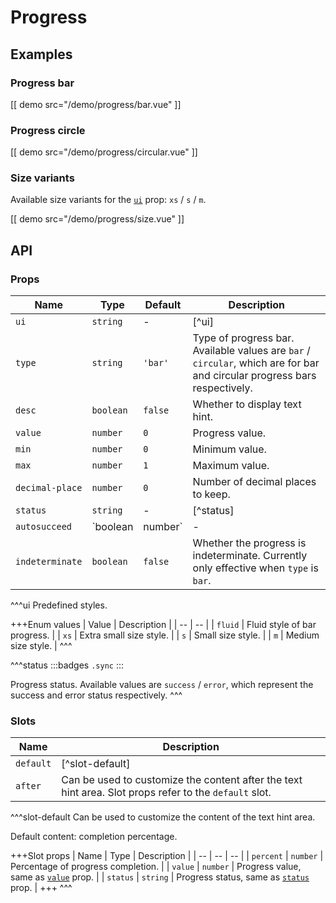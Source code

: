 # Progress

## Examples

### Progress bar

[[ demo src="/demo/progress/bar.vue" ]]

### Progress circle

[[ demo src="/demo/progress/circular.vue" ]]

### Size variants

Available size variants for the [`ui`](#props-ui) prop: `xs` / `s` / `m`.

[[ demo src="/demo/progress/size.vue" ]]

## API

### Props

| Name | Type | Default | Description |
| -- | -- | -- | -- |
| ``ui`` | `string` | - | [^ui] |
| ``type`` | `string` | `'bar'` | Type of progress bar. Available values are `bar` / `circular`, which are for bar and circular progress bars respectively. |
| ``desc`` | `boolean` | `false` | Whether to display text hint. |
| ``value`` | `number` | `0` | Progress value. |
| ``min`` | `number` | `0` | Minimum value. |
| ``max`` | `number` | `1` | Maximum value. |
| ``decimal-place`` | `number` | `0` | Number of decimal places to keep. |
| ``status`` | `string` | - | [^status] |
| ``autosucceed`` | `boolean | number` | - | Whether to automatically enter the `success` state when the progress value reaches the maximum. `true` means directly entering the success state. If it is of type `number`, it means the number of milliseconds to wait before switching to the success state after reaching the maximum value. |
| ``indeterminate`` | `boolean` | `false` | Whether the progress is indeterminate. Currently only effective when `type` is `bar`. |

^^^ui
Predefined styles.

+++Enum values
| Value | Description |
| -- | -- |
| `fluid` | Fluid style of bar progress. |
| `xs` | Extra small size style. |
| `s` | Small size style. |
| `m` | Medium size style. |
^^^

^^^status
:::badges
`.sync`
:::

Progress status. Available values are `success` / `error`, which represent the success and error status respectively.
^^^

### Slots

| Name | Description |
| -- | -- |
| ``default`` | [^slot-default] |
| ``after`` | Can be used to customize the content after the text hint area. Slot props refer to the `default` slot. |

^^^slot-default
Can be used to customize the content of the text hint area.

Default content: completion percentage.

+++Slot props
| Name | Type | Description |
| -- | -- | -- |
| `percent` | `number` | Percentage of progress completion. |
| `value` | `number` | Progress value, same as [`value`](#props-value) prop. |
| `status` | `string` | Progress status, same as [`status`](#props-status) prop. |
+++
^^^
